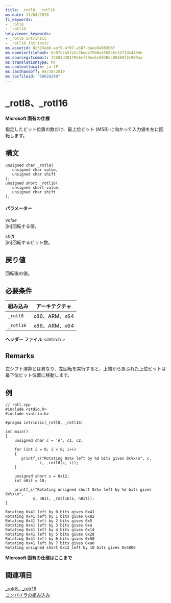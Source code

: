 ```yaml
---
title: _rotl8、_rotl16
ms.date: 11/04/2016
f1_keywords:
- _rotl8
- _rotl16
helpviewer_keywords:
- _rotl8 intrinsic
- _rotl16 intrinsic
ms.assetid: 8c519ab6-aef9-4f07-a387-daee8408368f
ms.openlocfilehash: 8c87c7a5fa1c2bee475b0e4508b5c1571dc449de
ms.sourcegitcommit: 72583d30170d6ef29ea5c6848dc00169f2c909aa
ms.translationtype: MT
ms.contentlocale: ja-JP
ms.lasthandoff: 04/18/2019
ms.locfileid: "59028290"
---
```

# <a name="rotl8-rotl16"></a>_rotl8、_rotl16

**Microsoft 固有の仕様**

指定したビット位置の数だけ、最上位ビット (MSB) に向かって入力値を左に回転します。

## <a name="syntax"></a>構文

```
unsigned char _rotl8(
   unsigned char value,
   unsigned char shift
);
unsigned short _rotl16(
   unsigned short value,
   unsigned char shift
);
```

#### <a name="parameters"></a>パラメーター

*value*<br/>
[in]回転する値。

*shift*<br/>
[in]回転するビット数。

## <a name="return-value"></a>戻り値

回転後の値。

## <a name="requirements"></a>必要条件

|組み込み|アーキテクチャ|
|---------------|------------------|
|`_rotl8`|x86、ARM、x64|
|`_rotl16`|x86、ARM、x64|

**ヘッダー ファイル** \<intrin.h >

## <a name="remarks"></a>Remarks

左シフト演算とは異なり、左回転を実行すると、上端からあふれた上位ビットは最下位ビット位置に移動します。

## <a name="example"></a>例

```
// rotl.cpp
#include <stdio.h>
#include <intrin.h>

#pragma intrinsic(_rotl8, _rotl16)

int main()
{
    unsigned char c = 'A', c1, c2;

    for (int i = 0; i < 8; i++)
    {
       printf_s("Rotating 0x%x left by %d bits gives 0x%x\n", c,
               i, _rotl8(c, i));
    }

    unsigned short s = 0x12;
    int nBit = 10;

    printf_s("Rotating unsigned short 0x%x left by %d bits gives 0x%x\n",
            s, nBit, _rotl16(s, nBit));
}
```

```Output
Rotating 0x41 left by 0 bits gives 0x41
Rotating 0x41 left by 1 bits gives 0x82
Rotating 0x41 left by 2 bits gives 0x5
Rotating 0x41 left by 3 bits gives 0xa
Rotating 0x41 left by 4 bits gives 0x14
Rotating 0x41 left by 5 bits gives 0x28
Rotating 0x41 left by 6 bits gives 0x50
Rotating 0x41 left by 7 bits gives 0xa0
Rotating unsigned short 0x12 left by 10 bits gives 0x4800
```

**Microsoft 固有の仕様はここまで**

## <a name="see-also"></a>関連項目

[_rotr8、_rotr16](../intrinsics/rotr8-rotr16.md)<br/>
[コンパイラの組み込み](../intrinsics/compiler-intrinsics.md)